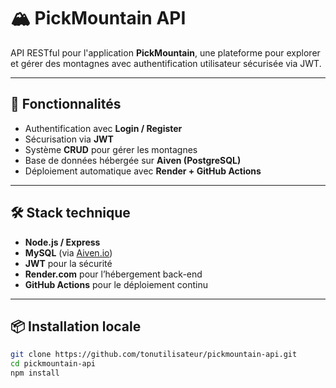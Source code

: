 # 🏔️ PickMountain API

API RESTful pour l'application **PickMountain**, une plateforme pour explorer et gérer des montagnes avec authentification utilisateur sécurisée via JWT.

---

## 🚀 Fonctionnalités

- Authentification avec **Login / Register**
- Sécurisation via **JWT**
- Système **CRUD** pour gérer les montagnes
- Base de données hébergée sur **Aiven (PostgreSQL)**
- Déploiement automatique avec **Render + GitHub Actions**

---

## 🛠️ Stack technique

- **Node.js / Express**
- **MySQL** (via [Aiven.io](https://aiven.io/))
- **JWT** pour la sécurité
- **Render.com** pour l’hébergement back-end
- **GitHub Actions** pour le déploiement continu

---

## 📦 Installation locale

```bash
git clone https://github.com/tonutilisateur/pickmountain-api.git
cd pickmountain-api
npm install
